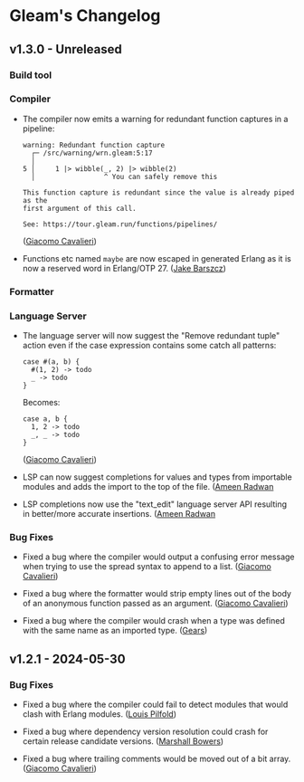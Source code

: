 # Gleam's Changelog

## v1.3.0 - Unreleased

### Build tool

### Compiler

- The compiler now emits a warning for redundant function captures in a
  pipeline:

  ```
  warning: Redundant function capture
    ┌─ /src/warning/wrn.gleam:5:17
    │
  5 │     1 |> wibble(_, 2) |> wibble(2)
    │                 ^ You can safely remove this

  This function capture is redundant since the value is already piped as the
  first argument of this call.

  See: https://tour.gleam.run/functions/pipelines/
  ```

  ([Giacomo Cavalieri](https://github.com/giacomocavalieri))

- Functions etc named `maybe` are now escaped in generated Erlang as it is now a
  reserved word in Erlang/OTP 27.
  ([Jake Barszcz](https://github.com/barszcz))

### Formatter

### Language Server

- The language server will now suggest the "Remove redundant tuple" action even
  if the case expression contains some catch all patterns:

  ```
  case #(a, b) {
    #(1, 2) -> todo
    _ -> todo
  }
  ```

  Becomes:

  ```
  case a, b {
    1, 2 -> todo
    _, _ -> todo
  }
  ```

  ([Giacomo Cavalieri](https://github.com/giacomocavalieri))

- LSP can now suggest completions for values and types from importable modules and adds the import to the top of the file.
  ([Ameen Radwan](https://github.com/Acepie)

- LSP completions now use the "text_edit" language server API resulting in better/more accurate insertions.
  ([Ameen Radwan](https://github.com/Acepie)

### Bug Fixes

- Fixed a bug where the compiler would output a confusing error message when
  trying to use the spread syntax to append to a list.
  ([Giacomo Cavalieri](https://github.com/giacomocavalieri))

- Fixed a bug where the formatter would strip empty lines out of the body of an
  anonymous function passed as an argument.
  ([Giacomo Cavalieri](https://github.com/giacomocavalieri))

- Fixed a bug where the compiler would crash when a type was defined with
  the same name as an imported type.
  ([Gears](https://github.com/gearsdatapacks))

## v1.2.1 - 2024-05-30

### Bug Fixes

- Fixed a bug where the compiler could fail to detect modules that would clash
  with Erlang modules.
  ([Louis Pilfold](https://github.com/lpil))

- Fixed a bug where dependency version resolution could crash for certain
  release candidate versions.
  ([Marshall Bowers](https://github.com/maxdeviant))

- Fixed a bug where trailing comments would be moved out of a bit array.
  ([Giacomo Cavalieri](https://github.com/giacomocavalieri))
